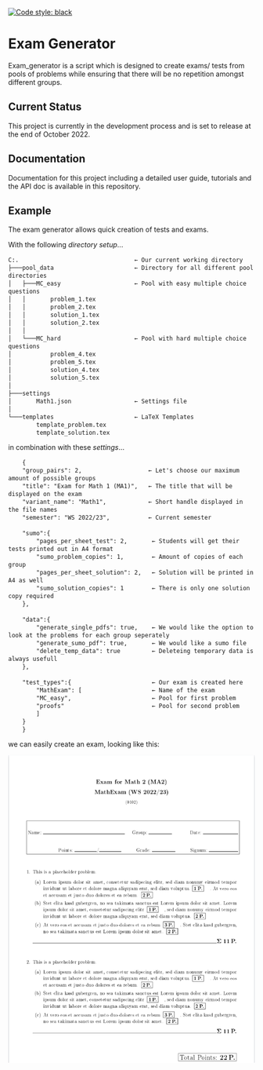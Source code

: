 [![Code style: black](https://img.shields.io/badge/code%20style-black-000000.svg)](https://github.com/psf/black)

# Exam Generator

Exam_generator is a script which is designed to create exams/ tests from 
pools of problems while ensuring that there will be no repetition amongst
different groups.

## Current Status 

This project is currently in the development process and is set to release at the end of October 2022.

## Documentation

Documentation for this project including a detailed user guide, tutorials and the API doc is available
in this repository.

## Example

The exam generator allows quick creation of tests and exams.

With the following *directory setup*...

    C:.                                 ← Our current working directory                  
    ├───pool_data                       ← Directory for all different pool directories                
    │   ├───MC_easy                     ← Pool with easy multiple choice questions
    │   │       problem_1.tex
    │   │       problem_2.tex
    │   │       solution_1.tex
    │   │       solution_2.tex
    │   │
    │   └───MC_hard                     ← Pool with hard multiple choice questions
    │           problem_4.tex
    │           problem_5.tex
    │           solution_4.tex
    │           solution_5.tex 
    │
    ├───settings                        
    │       Math1.json                  ← Settings file 
    │
    └───templates                       ← LaTeX Templates
            template_problem.tex
            template_solution.tex 

in combination with these *settings*...

```
    {            
    "group_pairs": 2,                   ← Let's choose our maximum amount of possible groups                   
    "title": "Exam for Math 1 (MA1)",   ← The title that will be displayed on the exam
    "variant_name": "Math1",            ← Short handle displayed in the file names
    "semester": "WS 2022/23",           ← Current semester

    "sumo":{                           
        "pages_per_sheet_test": 2,       ← Students will get their tests printed out in A4 format      
        "sumo_problem_copies": 1,        ← Amount of copies of each group
        "pages_per_sheet_solution": 2,   ← Solution will be printed in A4 as well
        "sumo_solution_copies": 1        ← There is only one solution copy required
    },

    "data":{
        "generate_single_pdfs": true,    ← We would like the option to look at the problems for each group seperately
        "generate_sumo_pdf": true,       ← We would like a sumo file
        "delete_temp_data": true         ← Deleteing temporary data is always usefull
    },

    "test_types":{                       ← Our exam is created here
        "MathExam": [                    ← Name of the exam
        "MC_easy",                       ← Pool for first problem
        "proofs"                         ← Pool for second problem
        ]
    }
    }
```

we can easily create an exam, looking like this:

![Problem](./examples/readme/problem.png)



